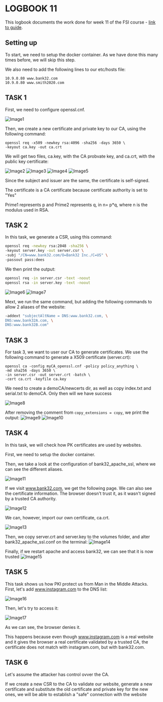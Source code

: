 # LOGBOOK 11
This logbook documents the work done for week 11 of the FSI course - [link to guide](https://seedsecuritylabs.org/Labs_20.04/Files/Crypto_PKI/Crypto_PKI.pdf).

## Setting up
To start, we need to setup the docker container. As we have done this many times before, we will skip this step.

We also need to add the following lines to our etc/hosts file:
```
10.9.0.80 www.bank32.com
10.9.0.80 www.smith2020.com
```

## TASK 1
First, we need to configure openssl.cnf.

![Image1](images/LOGBOOK11/pki1.png)

Then, we create a new certificate and private key to our CA, using the following command:

```shell
openssl req -x509 -newkey rsa:4096 -sha256 -days 3650 \
-keyout ca.key -out ca.crt
```

We will get two files, ca.key, with the CA probvate key, and ca.crt, with the public key certificate:

![Image2](images/LOGBOOK11/pki2.png)
![Image3](images/LOGBOOK11/pki3.png)
![Image4](images/LOGBOOK11/pki4.png)
![Image5](images/LOGBOOK11/pki5.png)

Since the subject and issuer are the same, the certificate is self-signed.

The certificate is a CA certificate because certificate authority is set to "Yes"

Prime1 represents p and Prime2 represents q, in n= p*q, where n is the modulus used in RSA.

## TASK 2
In this task, we generate a CSR, using this command:
```sh
openssl req -newkey rsa:2048 -sha256 \
-keyout server.key -out server.csr \
-subj "/CN=www.bank32.com/O=Bank32 Inc./C=US" \
-passout pass:dees

```

We then print the output:
```sh
openssl req -in server.csr -text -noout
openssl rsa -in server.key -text -noout
```

![Image6](images/LOGBOOK11/pki6.png)
![Image7](images/LOGBOOK11/pki7.png)

Mext, we run the same command, but adding the following commands to allow 2 aliases of the website:

```sh
-addext "subjectAltName = DNS:www.bank32.com, \
DNS:www.bank32A.com, \
DNS:www.bank32B.com"
```

## TASK 3
For task 3, we want to user our CA to generate certificates. We use the following command to generate a X509 certificate (server.crt):
```shell
openssl ca -config myCA_openssl.cnf -policy policy_anything \
-md sha256 -days 3650 \
-in server.csr -out server.crt -batch \
-cert ca.crt -keyfile ca.key
```

We need to create a demoCA/newcerts dir, as well as copy index.txt and serial.txt to demoCA.
Only then will we have success

![Image8](images/LOGBOOK11/pki8.png)

After removing the comment from ``` copy_extensions = copy ```, we print the output:
![Image9](images/LOGBOOK11/pki9.png)
![Image10](images/LOGBOOK11/pki10.png)

## TASK 4
In this task, we will check how PK certificates are used by websites.

First, we need to setup the docker container.

Then, we take a look at the configuration of bank32_apache_ssl, where we can see the different aliases.

![Image11](images/LOGBOOK11/pki11.png)

If we visit www.bank32.com, we get the following page. We can also see the certificate information. The browser doesn't trust it, as it wasn't signed by a trusted CA authority.

![Image12](images/LOGBOOK11/pki12.png)

We can, however, import our own certificate, ca.crt.

![Image13](images/LOGBOOK11/pki13.png)

Then, we copy server.crt and server.key to the volumes folder, and alter bank32_apache_ssl.conf on the terminal:
![Image14](images/LOGBOOK11/pki14.png)

Finally, if we restart apache and access bank32, we can see that it is now trusted
![Image15](images/LOGBOOK11/pki15.png)

## TASK 5
This task shows us how PKI protect us from Man in the Middle Attacks.
First, let's add www.instagram.com to the DNS list:

![Image16](images/LOGBOOK11/pki16.png)

Then, let's try to access it:

![Image17](images/LOGBOOK11/pki17.png)

As we can see, the browser denies it.

This happens because even though www.instagram.com is a real website and it gives the browser a real certificate validated by a trusted CA, the certificate does not match with instagram.com, but with bank32.com.


## TASK 6
Let's assume the attacker has control ovver the CA.

If we create a new CSR to the CA to validate our website, generate a new certificate and substitute the old certificate and private key for the new ones, we will be able to establish a "safe" connection with the website
